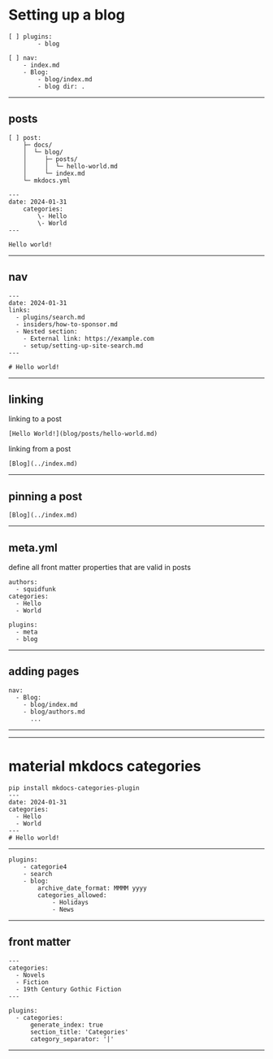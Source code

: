 # Setting up a blog

```
[ ] plugins:
        - blog
```
```
[ ] nav:
    - index.md
    - Blog:
        - blog/index.md
        - blog dir: .
```
---

## posts

```
[ ] post:
    ├─ docs/
    │  └─ blog/
    │     ├─ posts/
    │     │  └─ hello-world.md
    │     └─ index.md
    └─ mkdocs.yml
```

```
---
date: 2024-01-31
    categories:
        \- Hello
        \- World
---
```

`Hello world!`

---

## nav

```
---
date: 2024-01-31
links:
  - plugins/search.md
  - insiders/how-to-sponsor.md
  - Nested section:
    - External link: https://example.com
    - setup/setting-up-site-search.md
---

# Hello world!
```

---

## linking

linking to a post

```
[Hello World!](blog/posts/hello-world.md)
```

linking from a post

```
[Blog](../index.md)
```

---

## pinning a post

```
[Blog](../index.md)
```

---

## meta.yml

define all front matter
properties that are valid in posts

```
authors:
  - squidfunk
categories:
  - Hello
  - World
```

```
plugins:
  - meta
  - blog 
```

---

## adding pages

```
nav:
  - Blog:
    - blog/index.md
    - blog/authors.md
      ...
```

---
---

# material mkdocs categories

```
pip install mkdocs-categories-plugin
---
date: 2024-01-31
categories:
  - Hello
  - World
---
# Hello world!
```

---

```
plugins:
    - categorie4
    - search
    - blog:
        archive_date_format: MMMM yyyy
        categories_allowed:
            - Holidays
            - News
```

---

## front matter

```
---
categories:
  - Novels
  - Fiction
  - 19th Century Gothic Fiction
---
```

```
plugins:
  - categories:
      generate_index: true
      section_title: 'Categories'
      category_separator: '|'
```

---
